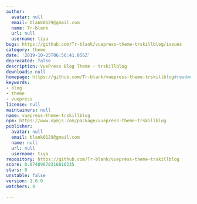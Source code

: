 ```yaml
---
author:
  avatar: null
  email: blank0129@gmail.com
  name: Tr-blank
  url: null
  username: tiya
bugs: https://github.com/Tr-blank/vuepress-theme-trskillblog/issues
category: theme
date: '2019-10-25T06:56:41.056Z'
deprecated: false
description: VuePress Blog Theme - trskillblog
downloads: null
homepage: https://github.com/Tr-blank/vuepress-theme-trskillblog#readme
keywords:
- blog
- theme
- vuepress
license: null
maintainers: null
name: vuepress-theme-trskillblog
npm: https://www.npmjs.com/package/vuepress-theme-trskillblog
publisher:
  avatar: null
  email: blank0129@gmail.com
  name: null
  url: null
  username: tiya
repository: https://github.com/Tr-blank/vuepress-theme-trskillblog
score: 0.07489678316816235
stars: 0
unstable: false
version: 1.0.0
watchers: 0

---
```


